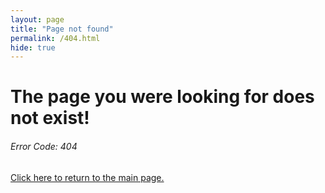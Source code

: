 ```yaml
---
layout: page
title: "Page not found"
permalink: /404.html
hide: true
---
```

<div id="error404">
    <h1>The page you were looking for does not exist!</h1>
    <h6> Error Code: 404 </h6>
    <a href="{{ site.url }}" class="return-btn">
        <p>Click here to return to the main page.</p>
    </a>
</div>
